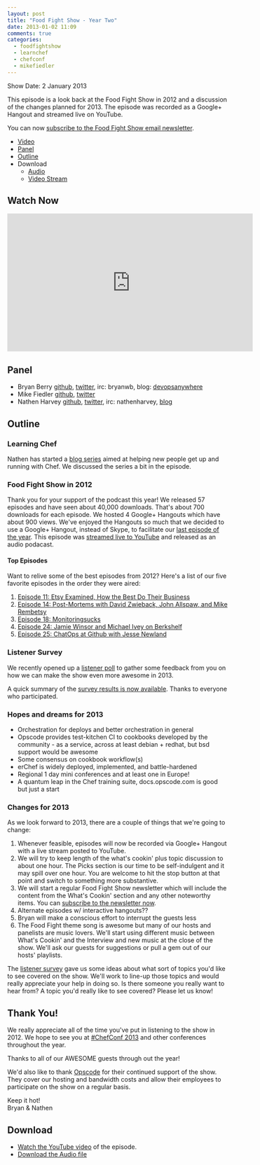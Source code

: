 ```yaml
---
layout: post
title: "Food Fight Show - Year Two"
date: 2013-01-02 11:09
comments: true
categories: 
  - foodfightshow
  - learnchef
  - chefconf
  - mikefiedler
---
```


Show Date:  2 January 2013

This episode is a look back at the Food Fight Show in 2012 and a discussion
of the changes planned for 2013.  The episode was recorded as a Google+
Hangout and streamed live on YouTube.

You can now [subscribe to the Food Fight Show email newsletter](http://bit.ly/ffsmail).

* [Video](http://foodfightshow.org/2013/01/food-fight-show-year-two.html#video)
* [Panel](http://foodfightshow.org/2013/01/food-fight-show-year-two.html#panel)
* [Outline](http://foodfightshow.org/2013/01/food-fight-show-year-two.html#outline)
* Download
  * [Audio](http://traffic.libsyn.com/foodfight/Food-Fight-Show-35-A-Year-in-Review.mp3)
  * [Video Stream](http://www.youtube.com/watch?v=g58tMXfE3CY)

Watch Now<a name="video"></a>
---------

<iframe width="560" height="315" src="http://www.youtube.com/embed/g58tMXfE3CY" frameborder="0" allowfullscreen></iframe>

<!-- more -->

Panel<a name="panel"></a>
-----

* Bryan Berry [github](http://github.com/bryanwb), [twitter](http://twitter.com/bryanwb), irc: bryanwb, blog: [devopsanywhere](http://devopsanywhere.blogspot.com)
* Mike Fiedler [github](http://github.com/miketheman), [twitter](http://twitter.com/mikefiedler)
* Nathen Harvey [github](http://github.com/nathenharvey), [twitter](http://twitter.com/nathenharvey), irc: nathenharvey, [blog](http://nathenharvey.com)


Outline<a name="outline"></a>
-------
### Learning Chef

Nathen has started a 
[blog series](http://nathenharvey.com/blog/2012/12/06/learning-chef-part-1/) 
aimed at helping new people get up and running with Chef.  We discussed the
series a bit in the episode.

### Food Fight Show in 2012

Thank you for your support of the podcast this year!  We released 57
episodes and have seen about 40,000 downloads.  That's about 700 downloads
for each episode.  We hosted 4 Google+ Hangouts which have about 900
views.  We've enjoyed the Hangouts so much that we decided to use a Google+
Hangout, instead of Skype, to facilitate our [last episode of the year](http://foodfightshow.org/2012/12/ops-school-and-training-sysadmins.html).
This episode was [streamed live to YouTube](http://www.youtube.com/watch?v=zpbr8F2RGBs) 
and released as an audio podacast.

#### Top Episodes

Want to relive some of the best episodes from 2012?  Here's a list of our
five favorite episodes in the order they were aired:

  1. [Episode 11: Etsy Examined, How the Best Do Their Business](http://foodfightshow.org/2012/05/episode-11-etsy-examined-how-best-do.html)
  1. [Episode 14: Post-Mortems with David Zwieback, John Allspaw, and Mike Rembetsy](http://foodfightshow.org/2012/05/episode-14-live-post-mortem-with-david.html)
  1. [Episode 18: Monitoringsucks](http://foodfightshow.org/2012/06/episode-18-monitoringsucks-with-lusis.html)
  1. [Episode 24: Jamie Winsor and Michael Ivey on Berkshelf](http://foodfightshow.org/2012/08/jamie-winsor-and-michael-ivey-skool-us-on-berkshelf.html)
  1. [Episode 25: ChatOps at Github with Jesse Newland](http://foodfightshow.org/2012/08/chatops-at-github-with-jesse-newland.html)

### Listener Survey
We recently opened up a [listener poll](http://bit.ly/ffssurvey) to gather
some feedback from you on how we can make the show even more awesome in
2013.

A quick summary of the [survey results is now available](https://s3.amazonaws.com/foodfightshow/Survey+Results.pdf).
Thanks to everyone who participated.

### Hopes and dreams for 2013
  * Orchestration for deploys and better orchestration in general
  * Opscode provides test-kitchen CI to cookbooks developed by the community - as a service, across at least debian + redhat, but bsd support would be awesome
  * Some consensus on cookbook workflow(s)
  * erChef is widely deployed, implemented, and battle-hardened
  * Regional 1 day mini conferences and at least one in Europe!
  * A quantum leap in the Chef training suite, docs.opscode.com is good but just a start

### Changes for 2013
As we look forward to 2013, there are a couple of things that we're going
to change:

1.  Whenever feasible, episodes will now be recorded via Google+ Hangout
    with a live stream posted to YouTube.
1.  We will try to keep length of the what's cookin' plus topic discussion
to about one hour. The Picks section is our time to be self-indulgent and
it may spill over one hour. You are welcome to hit the stop button at that
point and switch to something more substantive.
1.  We will start a regular Food Fight Show newsletter which will include
    the content from the What's Cookin' section and any other noteworthy
items.
    You can [subscribe to the newsletter now](http://bit.ly/ffsmail).
1.  Alternate episodes w/ interactive hangouts??
1.  Bryan will make a conscious effort to interrupt the guests less
1.  The Food Fight theme song is awesome but many of our hosts and
    panelists are music lovers.  We'll start using different music between
    What's Cookin' and the Interview and new music at the close of the
show.
    We'll ask our guests for suggestions or pull a gem out of our hosts'
playlists.

The [listener survey](https://s3.amazonaws.com/foodfightshow/Survey+Results.pdf) 
gave us some ideas about what sort of topics you'd like to see covered on 
the show.  We'll work to line-up those topics and would really appreciate 
your help in doing so.  Is there someone you really want to hear from?  A 
topic you'd really like to see covered?  Please let us know!


Thank You!
---------

We really appreciate all of the time you've put in listening to the show in
2012.  We hope to see you at [#ChefConf 2013](http://chefconf.opscode.com)
and other conferences throughout the year.

Thanks to all of our AWESOME guests through out the year!

We'd also like to thank [Opscode](http://www.opscode.com) for their
continued support of the show.  They cover our hosting and bandwidth costs
and allow their employees to participate on the show on a regular basis.

Keep it hot!  
Bryan &amp; Nathen


Download
--------
* [Watch the YouTube video](http://www.youtube.com/watch?v=g58tMXfE3CY) of
  the episode.
* [Download the Audio file](http://traffic.libsyn.com/foodfight/Food-Fight-Show-35-A-Year-in-Review.mp3)
 
